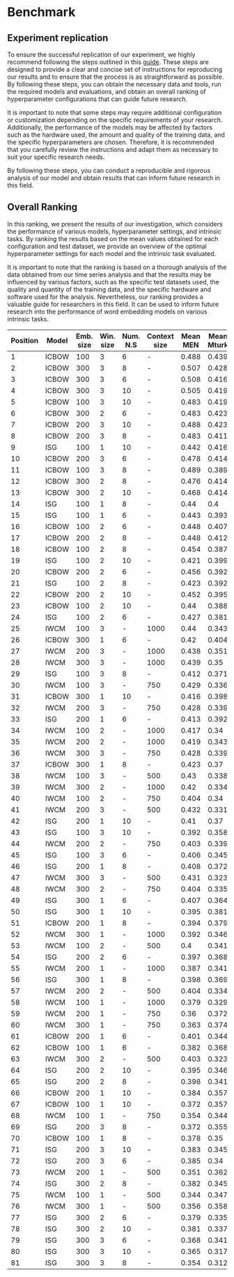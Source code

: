 # Benchmark

## Experiment replication

To ensure the successful replication of our experiment, we highly recommend following the steps outlined in this [guide](https://github.com/dccuchile/rivertext/tree/main/experiments). These steps are designed to provide a clear and concise set of instructions for reproducing our results and to ensure that the process is as straightforward as possible. By following these steps, you can obtain the necessary data and tools, run the required models and evaluations, and obtain an overall ranking of hyperparameter configurations that can guide future research.

It is important to note that some steps may require additional configuration or customization depending on the specific requirements of your research. Additionally, the performance of the models may be affected by factors such as the hardware used, the amount and quality of the training data, and the specific hyperparameters are chosen. Therefore, it is recommended that you carefully review the instructions and adapt them as necessary to suit your specific research needs.

By following these steps, you can conduct a reproducible and rigorous analysis of our model and obtain results that can inform future research in this field.

## Overall Ranking

In this ranking, we present the results of our investigation, which considers the performance of various models, hyperparameter settings, and intrinsic tasks. By ranking the results based on the mean values obtained for each configuration and test dataset, we provide an overview of the optimal hyperparameter settings for each model and the intrinsic task evaluated.

It is important to note that the ranking is based on a thorough analysis of the data obtained from our time series analysis and that the results may be influenced by various factors, such as the specific test datasets used, the quality and quantity of the training data, and the specific hardware and software used for the analysis. Nevertheless, our ranking provides a valuable guide for researchers in this field. It can be used to inform future research into the performance of word embedding models on various intrinsic tasks.

| Position | Model | Emb. size | Win. size | Num. N.S | Context size | Mean MEN | Mean Mturk | Mean AP | Overall mean |
|----------|-------|-----------|-----------|----------|--------------|----------|------------|---------|--------------|
| 1        | ICBOW | 100       | 3         | 6        | -            | 0.488    | 0.439      | 0.294   | 0.407        |
| 2        | ICBOW | 300       | 3         | 8        | -            | 0.507    | 0.428      | 0.284   | 0.406        |
| 3        | ICBOW | 300       | 3         | 6        | -            | 0.508    | 0.416      | 0.289   | 0.404        |
| 4        | ICBOW | 300       | 3         | 10       | -            | 0.505    | 0.419      | 0.284   | 0.403        |
| 5        | ICBOW | 100       | 3         | 10       | -            | 0.483    | 0.419      | 0.302   | 0.401        |
| 6        | ICBOW | 300       | 2         | 6        | -            | 0.483    | 0.423      | 0.29    | 0.399        |
| 7        | ICBOW | 200       | 3         | 10       | -            | 0.488    | 0.423      | 0.282   | 0.398        |
| 8        | ICBOW | 200       | 3         | 8        | -            | 0.483    | 0.411      | 0.291   | 0.395        |
| 9        | ISG   | 100       | 1         | 10       | -            | 0.442    | 0.416      | 0.32    | 0.393        |
| 10       | ICBOW | 200       | 3         | 6        | -            | 0.478    | 0.414      | 0.284   | 0.392        |
| 11       | ICBOW | 100       | 3         | 8        | -            | 0.489    | 0.389      | 0.298   | 0.392        |
| 12       | ICBOW | 300       | 2         | 8        | -            | 0.476    | 0.414      | 0.282   | 0.391        |
| 13       | ICBOW | 300       | 2         | 10       | -            | 0.468    | 0.414      | 0.286   | 0.389        |
| 14       | ISG   | 100       | 1         | 8        | -            | 0.44     | 0.4        | 0.321   | 0.387        |
| 15       | ISG   | 100       | 1         | 6        | -            | 0.443    | 0.393      | 0.312   | 0.383        |
| 16       | ICBOW | 100       | 2         | 6        | -            | 0.448    | 0.407      | 0.284   | 0.379        |
| 17       | ICBOW | 200       | 2         | 8        | -            | 0.448    | 0.412      | 0.277   | 0.379        |
| 18       | ICBOW | 100       | 2         | 8        | -            | 0.454    | 0.387      | 0.292   | 0.378        |
| 19       | ISG   | 100       | 2         | 10       | -            | 0.421    | 0.399      | 0.309   | 0.376        |
| 20       | ICBOW | 200       | 2         | 6        | -            | 0.456    | 0.392      | 0.278   | 0.375        |
| 21       | ISG   | 100       | 2         | 8        | -            | 0.423    | 0.392      | 0.311   | 0.375        |
| 22       | ICBOW | 200       | 2         | 10       | -            | 0.452    | 0.395      | 0.273   | 0.373        |
| 23       | ICBOW | 100       | 2         | 10       | -            | 0.44     | 0.388      | 0.284   | 0.371        |
| 24       | ISG   | 100       | 2         | 6        | -            | 0.427    | 0.381      | 0.303   | 0.37         |
| 25       | IWCM  | 100       | 3         | -        | 1000         | 0.44     | 0.343      | 0.319   | 0.367        |
| 26       | ICBOW | 300       | 1         | 6        | -            | 0.42     | 0.404      | 0.277   | 0.367        |
| 27       | IWCM  | 200       | 3         | -        | 1000         | 0.438    | 0.351      | 0.307   | 0.366        |
| 28       | IWCM  | 300       | 3         | -        | 1000         | 0.439    | 0.35       | 0.307   | 0.365        |
| 29       | ISG   | 100       | 3         | 8        | -            | 0.412    | 0.371      | 0.301   | 0.361        |
| 30       | IWCM  | 100       | 3         | -        | 750          | 0.429    | 0.336      | 0.318   | 0.361        |
| 31       | ICBOW | 300       | 1         | 10       | -            | 0.416    | 0.398      | 0.268   | 0.361        |
| 32       | IWCM  | 200       | 3         | -        | 750          | 0.428    | 0.339      | 0.311   | 0.359        |
| 33       | ISG   | 200       | 1         | 6        | -            | 0.413    | 0.392      | 0.272   | 0.359        |
| 34       | IWCM  | 100       | 2         | -        | 1000         | 0.417    | 0.34       | 0.318   | 0.358        |
| 35       | IWCM  | 200       | 2         | -        | 1000         | 0.419    | 0.343      | 0.308   | 0.357        |
| 36       | IWCM  | 300       | 3         | -        | 750          | 0.428    | 0.339      | 0.303   | 0.356        |
| 37       | ICBOW | 300       | 1         | 8        | -            | 0.423    | 0.37       | 0.276   | 0.356        |
| 38       | IWCM  | 100       | 3         | -        | 500          | 0.43     | 0.338      | 0.297   | 0.355        |
| 39       | IWCM  | 300       | 2         | -        | 1000         | 0.42     | 0.334      | 0.308   | 0.354        |
| 40       | IWCM  | 100       | 2         | -        | 750          | 0.404    | 0.34       | 0.319   | 0.354        |
| 41       | IWCM  | 200       | 3         | -        | 500          | 0.432    | 0.331      | 0.29    | 0.351        |
| 42       | ISG   | 200       | 1         | 10       | -            | 0.41     | 0.37       | 0.272   | 0.351        |
| 43       | ISG   | 100       | 3         | 10       | -            | 0.392    | 0.358      | 0.301   | 0.35         |
| 44       | IWCM  | 200       | 2         | -        | 750          | 0.403    | 0.339      | 0.309   | 0.35         |
| 45       | ISG   | 100       | 3         | 6        | -            | 0.406    | 0.345      | 0.3     | 0.35         |
| 46       | ISG   | 200       | 1         | 8        | -            | 0.408    | 0.372      | 0.266   | 0.348        |
| 47       | IWCM  | 300       | 3         | -        | 500          | 0.431    | 0.323      | 0.286   | 0.347        |
| 48       | IWCM  | 300       | 2         | -        | 750          | 0.404    | 0.335      | 0.3     | 0.347        |
| 49       | ISG   | 300       | 1         | 6        | -            | 0.407    | 0.364      | 0.268   | 0.346        |
| 50       | ISG   | 300       | 1         | 10       | -            | 0.395    | 0.381      | 0.263   | 0.346        |
| 51       | ICBOW | 200       | 1         | 8        | -            | 0.394    | 0.379      | 0.264   | 0.346        |
| 52       | IWCM  | 300       | 1         | -        | 1000         | 0.392    | 0.346      | 0.297   | 0.345        |
| 53       | IWCM  | 100       | 2         | -        | 500          | 0.4      | 0.341      | 0.294   | 0.345        |
| 54       | ISG   | 200       | 2         | 6        | -            | 0.397    | 0.368      | 0.266   | 0.343        |
| 55       | IWCM  | 200       | 1         | -        | 1000         | 0.387    | 0.341      | 0.302   | 0.343        |
| 56       | ISG   | 300       | 1         | 8        | -            | 0.398    | 0.369      | 0.257   | 0.342        |
| 57       | IWCM  | 200       | 2         | -        | 500          | 0.404    | 0.334      | 0.285   | 0.341        |
| 58       | IWCM  | 100       | 1         | -        | 1000         | 0.379    | 0.329      | 0.308   | 0.338        |
| 59       | IWCM  | 200       | 1         | -        | 750          | 0.36     | 0.372      | 0.283   | 0.338        |
| 60       | IWCM  | 300       | 1         | -        | 750          | 0.363    | 0.374      | 0.276   | 0.338        |
| 61       | ICBOW | 200       | 1         | 6        | -            | 0.401    | 0.344      | 0.265   | 0.337        |
| 62       | ICBOW | 100       | 1         | 6        | -            | 0.382    | 0.368      | 0.258   | 0.336        |
| 63       | IWCM  | 300       | 2         | -        | 500          | 0.403    | 0.323      | 0.281   | 0.336        |
| 64       | ISG   | 200       | 2         | 10       | -            | 0.395    | 0.346      | 0.261   | 0.334        |
| 65       | ISG   | 200       | 2         | 8        | -            | 0.398    | 0.341      | 0.263   | 0.334        |
| 66       | ICBOW | 200       | 1         | 10       | -            | 0.384    | 0.357      | 0.261   | 0.334        |
| 67       | ICBOW | 100       | 1         | 10       | -            | 0.372    | 0.357      | 0.261   | 0.33         |
| 68       | IWCM  | 100       | 1         | -        | 750          | 0.354    | 0.344      | 0.29    | 0.329        |
| 69       | ISG   | 200       | 3         | 8        | -            | 0.372    | 0.355      | 0.259   | 0.329        |
| 70       | ICBOW | 100       | 1         | 8        | -            | 0.378    | 0.35       | 0.257   | 0.328        |
| 71       | ISG   | 200       | 3         | 10       | -            | 0.383    | 0.345      | 0.256   | 0.328        |
| 72       | ISG   | 200       | 3         | 6        | -            | 0.385    | 0.34       | 0.256   | 0.327        |
| 73       | IWCM  | 200       | 1         | -        | 500          | 0.351    | 0.362      | 0.267   | 0.327        |
| 74       | ISG   | 300       | 2         | 8        | -            | 0.382    | 0.345      | 0.251   | 0.326        |
| 75       | IWCM  | 100       | 1         | -        | 500          | 0.344    | 0.347      | 0.285   | 0.325        |
| 76       | IWCM  | 300       | 1         | -        | 500          | 0.356    | 0.358      | 0.261   | 0.325        |
| 77       | ISG   | 300       | 2         | 6        | -            | 0.379    | 0.335      | 0.256   | 0.323        |
| 78       | ISG   | 300       | 2         | 10       | -            | 0.381    | 0.337      | 0.25    | 0.323        |
| 79       | ISG   | 300       | 3         | 6        | -            | 0.368    | 0.341      | 0.249   | 0.319        |
| 80       | ISG   | 300       | 3         | 10       | -            | 0.365    | 0.317      | 0.235   | 0.305        |
| 81       | ISG   | 300       | 3         | 8        | -            | 0.354    | 0.312      | 0.243   | 0.303        |
